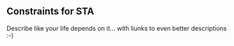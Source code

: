 ## Constraints for STA

Describe like your life depends on it... with liunks to even better descriptions :-)



